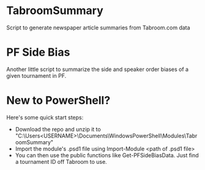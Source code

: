 # TabroomSummary
Script to generate newspaper article summaries from Tabroom.com data

# PF Side Bias
Another little script to summarize the side and speaker order biases of a given tournament in PF.

# New to PowerShell?
Here's some quick start steps:
* Download the repo and unzip it to "C:\Users\<USERNAME>\Documents\WindowsPowerShell\Modules\TabroomSummary"
* Import the module's .psd1 file using Import-Module <path of .psd1 file>
* You can then use the public functions like Get-PFSideBiasData. Just find a tournament ID off Tabroom to use.
